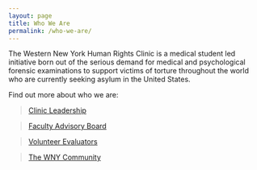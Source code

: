 ```yaml
---
layout: page
title: Who We Are
permalink: /who-we-are/
---
```


The Western New York Human Rights Clinic is a medical student led initiative born out of the serious demand for medical and psychological forensic examinations to support victims of torture throughout the world who are currently seeking asylum in the United States.

Find out more about who we are:

> [Clinic Leadership](/leadership/)

> [Faculty Advisory Board](/faculty-advisory-board/)

> [Volunteer Evaluators](/evaluators/)

> [The WNY Community](/community/)
